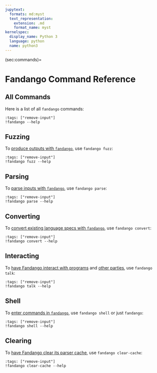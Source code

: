 ```yaml
---
jupytext:
  formats: md:myst
  text_representation:
    extension: .md
    format_name: myst
kernelspec:
  display_name: Python 3
  language: python
  name: python3
---
```


(sec:commands)=
# Fandango Command Reference

## All Commands

Here is a list of all `fandango` commands:

```{code-cell}
:tags: ["remove-input"]
!fandango --help
```


## Fuzzing

To [produce outputs with `fandango`](sec:fuzzing), use `fandango fuzz`:

```{code-cell}
:tags: ["remove-input"]
!fandango fuzz --help
```

## Parsing

To [parse inputs with `fandango`](sec:parsing), use `fandango parse`:

```{code-cell}
:tags: ["remove-input"]
!fandango parse --help
```


## Converting

To [convert existing language specs with `fandango`](sec:converters), use `fandango convert`:

```{code-cell}
:tags: ["remove-input"]
!fandango convert --help
```


## Interacting

To [have Fandango interact with programs](sec:outputs) and [other parties](sec:protocols), use `fandango talk`:

```{code-cell}
:tags: ["remove-input"]
!fandango talk --help
```


## Shell

To [enter commands in `fandango`](sec:shell), use `fandango shell` or just `fandango`:

```{code-cell}
:tags: ["remove-input"]
!fandango shell --help
```


## Clearing

To [have Fandango clear its parser cache](sec:caching), use `fandango clear-cache`:

```{code-cell}
:tags: ["remove-input"]
!fandango clear-cache --help
```

